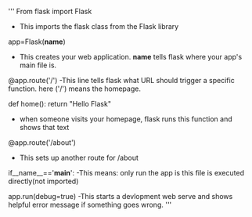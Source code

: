 '''
From flask import Flask
- This imports the flask class from the Flask library

app=Flask(__name__)
- This creates your web application.
__name__ tells flask where your app's main file is.

@app.route('/')
-This line tells flask what URL should trigger a specific function.
here ('/') means the homepage.

def home(): return "Hello Flask"
- when someone visits your homepage, flask runs this function and shows that text

@app.route('/about')
- This sets up another route for /about

if__name__=='__main__':
-This means: only run the app is this file is executed directly(not imported)

app.run(debug=true)
-This starts a devlopment web serve and shows helpful error message if something goes wrong.
'''
